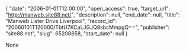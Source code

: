 {
  "date": "2006-01-01T12:00:00", 
  "open_access": true, 
  "target_url": "http://manweb.site88.net/", 
  "description": null, 
  "end_date": null, 
  "title": "Manweb Lister Drive Liverpool", 
  "record_id": "20060101T120000/TbtU7KCaLJGJQ8sbcMmpgQ==", 
  "publisher": "site88.net", 
  "slug": 65208858, 
  "start_date": null
}

None
